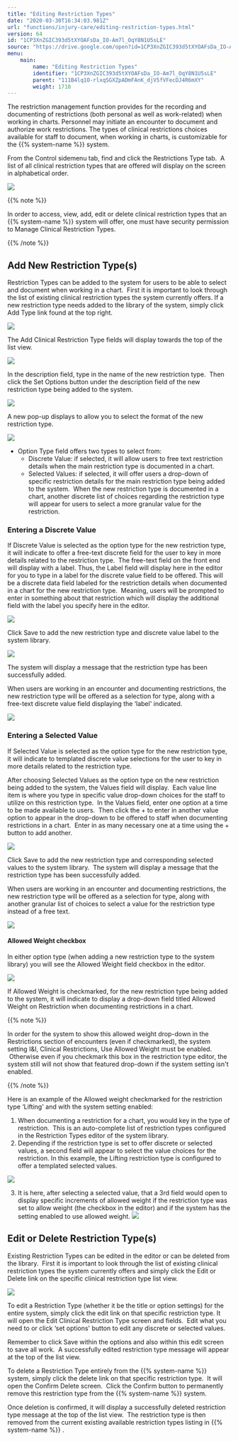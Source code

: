 ```yaml
---
title: "Editing Restriction Types"
date: "2020-03-30T16:34:03.981Z"
url: "functions/injury-care/editing-restriction-types.html"
version: 64
id: "1CP3XnZGIC393d5tXYOAFsDa_IO-Am7l_OqY8N1U5sLE"
source: "https://drive.google.com/open?id=1CP3XnZGIC393d5tXYOAFsDa_IO-Am7l_OqY8N1U5sLE"
menu:
    main:
        name: "Editing Restriction Types"
        identifier: "1CP3XnZGIC393d5tXYOAFsDa_IO-Am7l_OqY8N1U5sLE"
        parent: "111B4lq1O-rlxqSGXZpADmFAnK_djV5fVFecDJ4R6mXY"
        weight: 1710
---
```

The restriction management function provides for the recording and documenting of restrictions (both personal as well as work-related) when working in charts. Personnel may initiate an encounter to document and authorize work restrictions. The types of clinical restrictions choices available for staff to document, when working in charts, is customizable for the {{% system-name %}} system.

From the Control sidemenu tab, find and click the Restrictions Type tab.  A list of all clinical restriction types that are offered will display on the screen in alphabetical order.



![](editing-restriction-types.images/image1.png)



{{% note %}}

In order to access, view, add, edit or delete clinical restriction types that an {{% system-name %}} system will offer, one must have security permission to Manage Clinical Restriction Types.

{{% /note %}}


## Add New Restriction Type(s)

Restriction Types can be added to the system for users to be able to select and document when working in a chart.  First it is important to look through the list of existing clinical restriction types the system currently offers. If a new restriction type needs added to the library of the system, simply click Add Type link found at the top right.



![](editing-restriction-types.images/image2.png)



The Add Clinical Restriction Type fields will display towards the top of the list view.  



![](editing-restriction-types.images/image3.png)



In the description field, type in the name of the new restriction type.  Then click the Set Options button under the description field of the new restriction type being added to the system.



![](editing-restriction-types.images/image4.png)



A new pop-up displays to allow you to select the format of the new restriction type.  



![](editing-restriction-types.images/image5.png)



* Option Type field offers two types to select from:
    * Discrete Value: if selected, it will allow users to free text restriction details when the main restriction type is documented in a chart.
    * Selected Values: if selected, it will offer users a drop-down of specific restriction details for the main restriction type being added to the system.  When the new restriction type is documented in a chart, another discrete list of choices regarding the restriction type will appear for users to select a more granular value for the restriction.

### Entering a Discrete Value

If Discrete Value is selected as the option type for the new restriction type, it will indicate to offer a free-text discrete field for the user to key in more details related to the restriction type.  The free-text field on the front end will display with a label. Thus, the Label field will display here in the editor for you to type in a label for the discrete value field to be offered. This will be a discrete data field labeled for the restriction details when documented in a chart for the new restriction type.  Meaning, users will be prompted to enter in something about that restriction which will display the additional field with the label you specify here in the editor.



![](editing-restriction-types.images/image6.png)



Click Save to add the new restriction type and discrete value label to the system library.



![](editing-restriction-types.images/image7.png)



The system will display a message that the restriction type has been successfully added.

When users are working in an encounter and documenting restrictions, the new restriction type will be offered as a selection for type, along with a free-text discrete value field displaying the ‘label' indicated.



![](editing-restriction-types.images/image8.png)



### Entering a Selected Value

If Selected Value is selected as the option type for the new restriction type, it will indicate to templated discrete value selections for the user to key in more details related to the restriction type.  



After choosing Selected Values as the option type on the new restriction being added to the system, the Values field will display.  Each value line item is where you type in specific value drop-down choices for the staff to utilize on this restriction type.  In the Values field, enter one option at a time to be made available to users.  Then click the + to enter in another value option to appear in the drop-down to be offered to staff when documenting restrictions in a chart.  Enter in as many necessary one at a time using the + button to add another.



![](editing-restriction-types.images/image9.png)



Click Save to add the new restriction type and corresponding selected values to the system library.  The system will display a message that the restriction type has been successfully added.



When users are working in an encounter and documenting restrictions, the new restriction type will be offered as a selection for type, along with another granular list of choices to select a value for the restriction type instead of a free text.



![](editing-restriction-types.images/image10.png)



#### Allowed Weight checkbox

In either option type (when adding a new restriction type to the system library) you will see the Allowed Weight field checkbox in the editor.



![](editing-restriction-types.images/image11.png)



If Allowed Weight is checkmarked, for the new restriction type being added to the system, it will indicate to display a drop-down field titled Allowed Weight on Restriction when documenting restrictions in a chart.

{{% note %}}

In order for the system to show this allowed weight drop-down in the Restrictions section of encounters (even if checkmarked), the system setting I&I, Clinical Restrictions, Use Allowed Weight must be enabled.  Otherwise even if you checkmark this box in the restriction type editor, the system still will not show that featured drop-down if the system setting isn't enabled.

{{% /note %}}


Here is an example of the Allowed weight checkmarked for the restriction type ‘Lifting' and with the system setting enabled:

1. When documenting a restriction for a chart, you would key in the type of restriction.  This is an auto-complete list of restriction types configured in the Restriction Types editor of the system library.
2. Depending if the restriction type is set to offer discrete or selected values, a second field will appear to select the value choices for the restriction. In this example, the Lifting restriction type is configured to offer a templated selected values.



![](editing-restriction-types.images/image12.png)



3. It is here, after selecting a selected value, that a 3rd field would open to display specific increments of allowed weight if the restriction type was set to allow weight (the checkbox in the editor) and if the system has the setting enabled to use allowed weight.  ![](editing-restriction-types.images/image13.png)



## Edit or Delete Restriction Type(s)

Existing Restriction Types can be edited in the editor or can be deleted from the library.  First it is important to look through the list of existing clinical restriction types the system currently offers and simply click the Edit or Delete link on the specific clinical restriction type list view.



![](editing-restriction-types.images/image14.png)



To edit a Restriction Type (whether it be the title or option settings) for the entire system, simply click the edit link on that specific restriction type. It will open the Edit Clinical Restriction Type screen and fields.  Edit what you need to or click ‘set options' button to edit any discrete or selected values.

Remember to click Save within the options and also within this edit screen to save all work.  A successfully edited restriction type message will appear at the top of the list view.

To delete a Restriction Type entirely from the {{% system-name %}} system, simply click the delete link on that specific restriction type.  It will open the Confirm Delete screen.  Click the Confirm button to permanently remove this restriction type from the {{% system-name %}} system.

Once deletion is confirmed, it will display a successfully deleted restriction type message at the top of the list view.  The restriction type is then removed from the current existing available restriction types listing in {{% system-name %}} .



